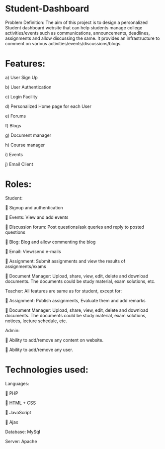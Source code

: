 # Student-Dashboard

Problem Definition:
The aim of this project is to design a personalized Student dashboard website that can help students manage college activities/events such as communications, announcements, deadlines, assignments and allow discussing the same. It provides an infrastructure to comment on various activities/events/discussions/blogs.

# Features:
a) User Sign Up

b) User Authentication

c) Login Facility

d) Personalized Home page for each User

e) Forums

f) Blogs

g) Document manager

h) Course manager

i) Events

j) Email Client


# Roles:
Student:

 Signup and authentication

 Events: View and add events

 Discussion forum: Post questions/ask queries and reply to posted questions

 Blog: Blog and allow commenting the blog

 Email: View/send e-mails

 Assignment: Submit assignments and view the results of assignments/exams

 Document Manager: Upload, share, view, edit, delete and download documents. The documents could be study material, exam solutions, etc.



Teacher: All features are same as for student, except for:

 Assignment: Publish assignments, Evaluate them and add remarks

 Document Manager: Upload, share, view, edit, delete and download documents. The documents could be study material, exam solutions, notices, lecture schedule, etc.



Admin:

 Ability to add/remove any content on website.

 Ability to add/remove any user.


# Technologies used:
Languages:

 PHP

 HTML + CSS

 JavaScript

 Ajax

Database: MySql

Server: Apache


